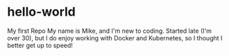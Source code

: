 # hello-world
My first Repo
My name is Mike, and I'm new to coding.  Started late (I'm over 30), but I do enjoy working with Docker and Kubernetes, so I thought I better get up to speed!
